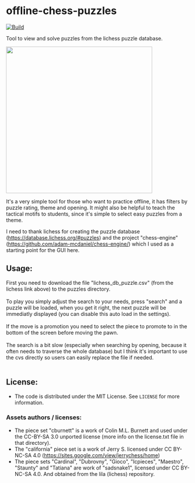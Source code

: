 # offline-chess-puzzles
[![Build](https://github.com/brianch/offline-chess-puzzles/actions/workflows/build.yml/badge.svg)](https://github.com/brianch/offline-chess-puzzles/actions/workflows/build.yml)

Tool to view and solve puzzles from the lichess puzzle database.

<img src="https://user-images.githubusercontent.com/5335499/193604390-459e94c9-822e-423a-9ec9-df2c26b1bfe9.gif" width="400"/>

It's a very simple tool for those who want to practice offline, it has filters by puzzle rating, theme and opening. It might also be helpful to teach the tactical motifs to students, since it's simple to select easy puzzles from a theme.

I need to thank lichess for creating the puzzle database (https://database.lichess.org/#puzzles) and the project "chess-engine" (https://github.com/adam-mcdaniel/chess-engine/) which I used as a starting point for the GUI here.

## Usage:
First you need to download the file "lichess_db_puzzle.csv" (from the lichess link above) to the puzzles directory.<br/><br/>
To play you simply adjust the search to your needs, press "search" and a puzzle will be loaded, when you get it right, the next puzzle will be immediatly displayed (you can disable this auto load in the settings).<br/><br/>
If the move is a promotion you need to select the piece to promote to in the bottom of the screen before moving the pawn.<br/><br/>
The search is a bit slow (especially when searching by opening, because it often needs to traverse the whole database) but I think it's important to use the cvs directly so users can easily replace the file if needed.<br/><br/>

## License:
- The code is distributed under the MIT License. See `LICENSE` for more information.<br/>
### Assets authors / licenses:
- The piece set "cburnett" is a work of Colin M.L. Burnett and used under the CC-BY-SA 3.0 unported license (more info on the license.txt file in that directory).
- The "california" piece set is a work of Jerry S. licensed under CC BY-NC-SA 4.0 (https://sites.google.com/view/jerrychess/home)
- The piece sets "Cardinal", "Dubrovny", "Gioco", "Icpieces", "Maestro", "Staunty" and "Tatiana" are work of "sadsnake1", licensed under CC BY-NC-SA 4.0. And obtained from the lila (lichess) repository.

